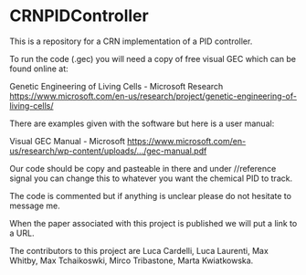 # CRNPIDController
This is a repository for a CRN implementation of a PID controller.

To run the code (.gec) you will need a copy of free visual GEC which can be found online at:

Genetic Engineering of Living Cells - Microsoft Research
https://www.microsoft.com/en-us/research/project/genetic-engineering-of-living-cells/

There are examples given with the software but here is a user manual:

Visual GEC Manual - Microsoft
https://www.microsoft.com/en-us/research/wp-content/uploads/.../gec-manual.pdf

Our code should be copy and pasteable in there and under //reference signal you can change this to whatever you want the chemical PID to track.

The code is commented but if anything is unclear please do not hesitate to message me.


When the paper associated with this project is published we will put a link to a URL. 

The contributors to this project are Luca Cardelli, Luca Laurenti, Max Whitby, Max Tchaikoswki, Mirco Tribastone, Marta Kwiatkowska.

